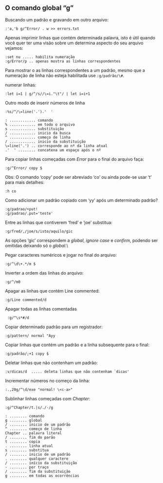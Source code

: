 O comando global “g”
--------------------

Buscando um padrão e gravando em outro arquivo:
```
:'a,'b g/^Error/ . w >> errors.txt
```
Apenas imprimir linhas que contém determinada palavra, isto é útil
quando você quer ter uma visão sobre um determina aspecto do seu arquivo
vejamos:
```
:set nu ..... habilita numeração
:g/Error/p .. apenas mostra as linhas correspondentes
```
Para mostrar o as linhas correspondentes a um padrão, mesmo que a
numeração de linha não esteja habilitada use
`:g/padrão/\#`.

numerar linhas:
```
:let i=1 | g/^/s//\=i."\t"/ | let i=i+1
```
Outro modo de inserir números de linha
```
:%s/^/\=line('.').'  '

: ............ comando
% ............ em todo o arquivo
s ............ substituição
/ ............ inicio da busca
^ ............ começo de linha
/ ............ inicio da substituição
\=line('.') .. corresponde ao nº da linha atual
.'  ' ........ concatena um espaço após o nº
```
Para copiar linhas começadas com *Error* para o final do
arquivo faça:
```
:g/^Error/ copy $
```
Obs: O comando ‘copy’ pode ser abreviado ‘co’
ou ainda pode-se usar ‘t’ para mais detalhes:
```
:h co
```
Como adicionar um padrão copiado com ‘yy’ após um
determinado padrão?
```
:g/padrao/+put!
:g/padrao/.put='teste'
```
Entre as linhas que contiverem ‘fred’ e ‘joe’
substitua:
```
:g/fred/,/joe/s/isto/aquilo/gic
```
As opções ‘gic’ correspondem a *global*, *ignore
case* e *confirm*, podendo ser omitidas deixando só
o *global*.\

Pegar caracteres numéricos e jogar no final do arquivo:
```
:g/^\d\+.*/m $
```
Inverter a ordem das linhas do arquivo:
```
:g/^/m0
```
Apagar as linhas que contém Line commented:
```
:g/Line commented/d
```
Apagar todas as linhas comentadas
```
 :g/^\s*#/d
```
Copiar determinado padrão para um registrador:
```
:g/pattern/ normal "Ayy
```
Copiar linhas que contém um padrão e a linha subsequente para o final:
```
:g/padrão/;+1 copy $
```
Deletar linhas que não contenham um padrão:
```
:v/dicas/d  ..... deleta linhas que não contenham `dicas'
```
Incrementar números no começo da linha:
```
:.,20g/^\d/exe "normal! \<c-a>"
```
Sublinhar linhas começadas com *Chapter*:
```
:g/^Chapter/t.|s/./-/g

: ........ comando
g ........ global
/ ........ inicio de um padrão
^ ........ começo de linha
Chapter .. palavra literal
/ ........ fim do parão
t ........ copia
. ........ linha atual
s ........ substitua
/ ........ inicio de um padrão
. ........ qualquer caractere
/ ........ início da substituição
- ........ por traço
/ ........ fim da substituição
g ........ em todas as ocorrências
```
